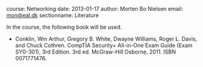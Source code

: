 course: Networking
date: 2013-01-17
author: Morten Bo Nielsen
email: mon@eal.dk
sectionname: Literature

In the course, the following book will be used.

* Conklin, Wm Arthur, Gregory B. White, Dwayne Williams, Roger L. Davis, and Chuck Cothren. CompTIA Security+ All-in-One Exam Guide (Exam SY0-301), 3rd Edition. 3rd ed. McGraw-Hill Osborne, 2011. ISBN 0071771476.

